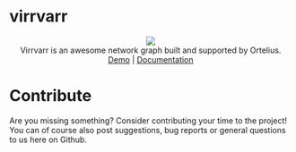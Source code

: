 # virrvarr

<div align="center">
  <img src="https://www.ortelius.com/wp-content/uploads/2020/05/Ortelius-logo-black.png" />
  <br>
  Virrvarr is an awesome network graph built and supported by Ortelius.
  <br>
  <a href="https://orteliusab.github.io/virrvarr/dist/">Demo</a> | <a href="https://orteliusab.github.io/virrvarr/docs/dist/index.html">Documentation</a>
</div>

# Contribute
Are you missing something? Consider contributing your time to the project! You can of course also post suggestions, bug reports or general questions to us here on Github.

